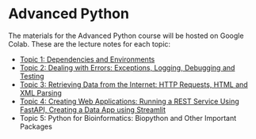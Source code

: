 # Advanced Python

The materials for the Advanced Python course will be hosted on Google Colab. These are the lecture notes for each topic:

- [Topic 1: Dependencies and Environments](https://colab.research.google.com/drive/1VSa2DoernK0Y66qOkPb5UD2DIwOtJdxV)
- [Topic 2: Dealing with Errors: Exceptions, Logging, Debugging and Testing](https://colab.research.google.com/drive/17ZQZVg-E9g-zurJ8JJ1lh5JSdXGJG_z_)
- [Topic 3: Retrieving Data from the Internet: HTTP Requests, HTML and XML Parsing](https://colab.research.google.com/drive/1IX7Xulbd5JmIcqVWPmeJk6Tjm_E3SXiz)
- [Topic 4: Creating Web Applications: Running a REST Service Using FastAPI, Creating a Data App using Streamlit](https://colab.research.google.com/drive/1aXqeHJ8gjE9Q5U_pO9i2khPcW8TIveOR)
- Topic 5: Python for Bioinformatics: Biopython and Other Important Packages
